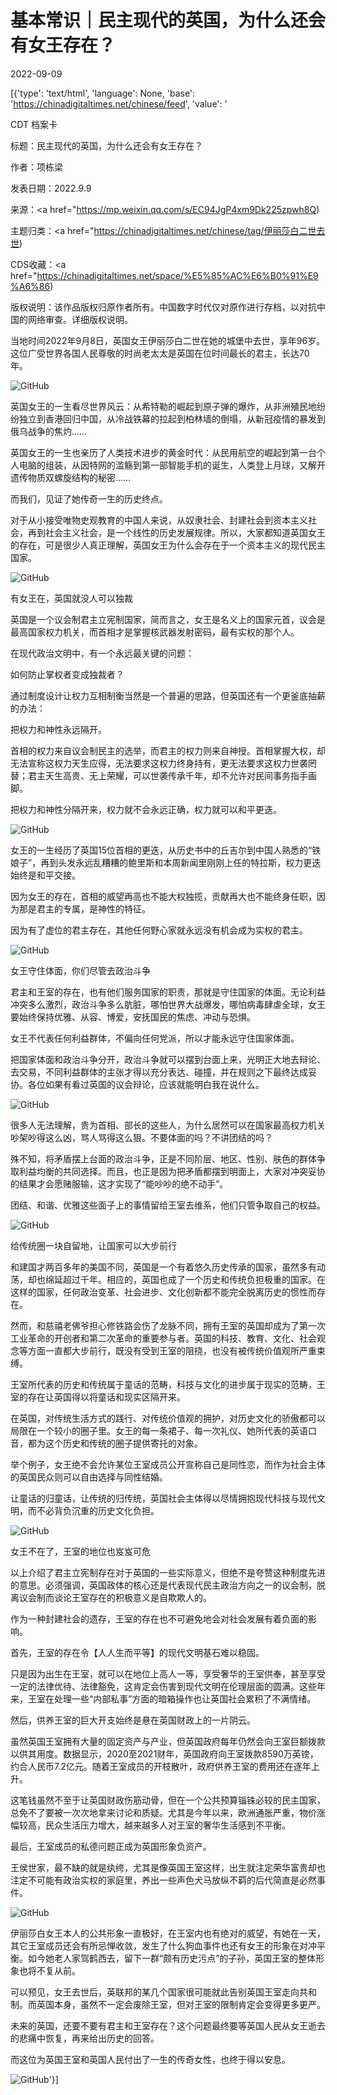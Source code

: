 # 基本常识｜民主现代的英国，为什么还会有女王存在？

2022-09-09

[{'type': 'text/html', 'language': None, 'base': 'https://chinadigitaltimes.net/chinese/feed', 'value': '

CDT 档案卡

标题：民主现代的英国，为什么还会有女王存在？

作者：项栋梁

发表日期：2022.9.9

来源：<a href="https://mp.weixin.qq.com/s/EC94JgP4xm9Dk225zpwh8Q)

主题归类：<a href="https://chinadigitaltimes.net/chinese/tag/伊丽莎白二世去世)

CDS收藏：<a href="https://chinadigitaltimes.net/space/%E5%85%AC%E6%B0%91%E9%A6%86)

版权说明：该作品版权归原作者所有。中国数字时代仅对原作进行存档，以对抗中国的网络审查。详细版权说明。





当地时间2022年9月8日，英国女王伊丽莎白二世在她的城堡中去世，享年96岁。这位广受世界各国人民尊敬的时尚老太太是英国在位时间最长的君主，长达70年。

![GitHub](https://chinadigitaltimes.net/chinese/files/2022/09/post-686799-631bb537c3b85.png)

英国女王的一生看尽世界风云：从希特勒的崛起到原子弹的爆炸，从非洲殖民地纷纷独立到香港回归中国，从冷战铁幕的拉起到柏林墙的倒塌，从新冠疫情的暴发到俄乌战争的焦灼……

英国女王的一生也亲历了人类技术进步的黄金时代：从民用航空的崛起到第一台个人电脑的组装，从因特网的滥觞到第一部智能手机的诞生，人类登上月球，又解开遗传物质双螺旋结构的秘密……

而我们，见证了她传奇一生的历史终点。

对于从小接受唯物史观教育的中国人来说，从奴隶社会、封建社会到资本主义社会，再到社会主义社会，是一个线性的历史发展规律。所以，大家都知道英国女王的存在，可是很少人真正理解，英国女王为什么会存在于一个资本主义的现代民主国家。

![GitHub](https://chinadigitaltimes.net/chinese/files/2022/09/post-686799-631bb5380415b.png)

有女王在，英国就没人可以独裁

英国是一个议会制君主立宪制国家，简而言之，女王是名义上的国家元首，议会是最高国家权力机关，而首相才是掌握核武器发射密码，最有实权的那个人。

在现代政治文明中，有一个永远最关键的问题：

如何防止掌权者变成独裁者？

通过制度设计让权力互相制衡当然是一个普遍的思路，但英国还有一个更釜底抽薪的办法：

把权力和神性永远隔开。

首相的权力来自议会制民主的选举，而君主的权力则来自神授。首相掌握大权，却无法宣称这权力天生应得，无法要求这权力终身持有，更无法要求这权力世袭罔替；君主天生高贵、无上荣耀，可以世袭传承千年，却不允许对民间事务指手画脚。

把权力和神性分隔开来，权力就不会永远正确，权力就可以和平更迭。

![GitHub](https://chinadigitaltimes.net/chinese/files/2022/09/post-686799-631bb53845a49.png)

女王的一生经历了英国15位首相的更迭，从历史书中的丘吉尔到中国人熟悉的“铁娘子”，再到头发永远乱糟糟的鲍里斯和本周新闻里刚刚上任的特拉斯，权力更迭始终是和平交接。

因为女王的存在，首相的威望再高也不能大权独揽，贡献再大也不能终身任职，因为那是君主的专属，是神性的特征。

因为有了虚位的君主存在，其他任何野心家就永远没有机会成为实权的君主。

![GitHub](https://chinadigitaltimes.net/chinese/files/2022/09/post-686799-631bb5388e8f4.png)

女王守住体面，你们尽管去政治斗争

君主和王室的存在，也有他们服务国家的职责，那就是守住国家的体面。无论利益冲突多么激烈，政治斗争多么肮脏，哪怕世界大战爆发，哪怕病毒肆虐全球，女王要始终保持优雅、从容、博爱，安抚国民的焦虑、冲动与恐惧。

女王不代表任何利益群体，不偏向任何党派，所以才能永远守住国家体面。

把国家体面和政治斗争分开，政治斗争就可以摆到台面上来，光明正大地去辩论、去交易，不同利益群体的主张才得以充分表达、碰撞，并在规则之下最终达成妥协。各位如果有看过英国的议会辩论，应该就能明白我在说什么。

![GitHub](https://chinadigitaltimes.net/chinese/files/2022/09/post-686799-631bb538bdef4.png)

很多人无法理解，贵为首相、部长的这些人，为什么居然可以在国家最高权力机关吵架吵得这么凶，骂人骂得这么狠。不要体面的吗？不讲团结的吗？

殊不知，将矛盾摆上台面的政治斗争，正是不同阶层、地区、性别、肤色的群体争取利益均衡的共同选择。而且，也正是因为把矛盾都摆到明面上，大家对冲突妥协的结果才会愿赌服输，这才实现了“能吵吵的绝不动手”。

团结、和谐、优雅这些面子上的事情留给王室去维系，他们只管争取自己的权益。

![GitHub](https://chinadigitaltimes.net/chinese/files/2022/09/post-686799-631bb5390ee21.png)

给传统圈一块自留地，让国家可以大步前行

和建国才两百多年的美国不同，英国是一个有着悠久历史传承的国家，虽然多有动荡，却也绵延超过千年。相应的，英国也成了一个历史和传统负担极重的国家。在这样的国家，任何政治变革、社会进步、文化创新都不能完全脱离历史的惯性而存在。

然而，和慈禧老佛爷担心修铁路会伤了龙脉不同，拥有王室的英国却成为了第一次工业革命的开创者和第二次革命的重要参与者。英国的科技、教育、文化、社会观念等方面一直都大步前行，既没有受到王室的阻挠，也没有被传统价值观所严重束缚。

王室所代表的历史和传统属于童话的范畴，科技与文化的进步属于现实的范畴，王室的存在让英国得以将童话和现实区隔开来。

在英国，对传统生活方式的践行、对传统价值观的拥护，对历史文化的骄傲都可以局限在一个较小的圈子里。女王的每一条裙子、每一次礼仪、她所代表的英语口音，都为这个历史和传统的圈子提供寄托的对象。

举个例子，女王绝不会允许某位王室成员公开宣称自己是同性恋，而作为社会主体的英国民众则可以自由选择与同性结婚。

让童话的归童话，让传统的归传统，英国社会主体得以尽情拥抱现代科技与现代文明，而不必背负沉重的历史文化负担。

![GitHub](https://chinadigitaltimes.net/chinese/files/2022/09/post-686799-631bb53951943.png)

女王不在了，王室的地位也岌岌可危

以上介绍了君主立宪制存在对于英国的一些实际意义，但绝不是夸赞这种制度先进的意思。必须强调，英国政体的核心还是代表现代民主政治方向之一的议会制，脱离议会制而谈论王室存在的积极意义是自欺欺人的。

作为一种封建社会的遗存，王室的存在也不可避免地会对社会发展有着负面的影响。

首先，王室的存在令【人人生而平等】的现代文明基石难以稳固。

只是因为出生在王室，就可以在地位上高人一等，享受奢华的王室供奉，甚至享受一定的法律优待、法律豁免，这肯定会伤害到现代文明在伦理层面的圆满。这些年来，王室在处理一些“内部私事”方面的暗箱操作也让英国社会累积了不满情绪。

然后，供养王室的巨大开支始终是悬在英国财政上的一片阴云。

虽然英国王室拥有大量的固定资产与产业，但英国政府每年仍然会向王室巨额拨款以供其用度。数据显示，2020至2021财年，英国政府向王室拨款8590万英镑，约合人民币7.2亿元。随着王室成员的开枝散叶，政府供养王室的费用还在逐年上升。

这笔钱虽然不至于让英国财政伤筋动骨，但在一个公共预算锱铢必较的民主国家，总免不了要被一次次地拿来讨论和质疑。尤其是今年以来，欧洲通胀严重，物价涨幅较高，民众生活压力增大，越来越多人对王室的奢华生活感到不平衡。

最后，王室成员的私德问题正成为英国形象负资产。

王侯世家，最不缺的就是纨绔，尤其是像英国王室这样，出生就注定荣华富贵却也注定不可能有政治实权的家庭里，养出一些声色犬马放纵不羁的后代简直是必然事件。

![GitHub](https://chinadigitaltimes.net/chinese/files/2022/09/post-686799-631bb53987d67.png)

伊丽莎白女王本人的公共形象一直极好，在王室内也有绝对的威望，有她在一天，其它王室成员还会有所忌惮收敛，发生了什么狗血事件也还有女王的形象在对冲平衡。如今她老人家驾鹤西去，留下一群“颇有历史污点”的子孙，英国王室的整体形象也将不复从前。

可以预见，女王去世后，英联邦的某几个国家很可能就此告别英国王室走向共和制。而英国本身，虽然不一定会废除王室，但对王室的限制肯定会变得更多更严。

未来的英国，还要不要有君主和王室存在？这个问题最终要等英国人民从女王逝去的悲痛中恢复，再来给出历史的回答。

而这位为英国王室和英国人民付出了一生的传奇女性，也终于得以安息。

![GitHub](https://chinadigitaltimes.net/chinese/files/2022/09/post-686799-631bb539a4233.png)'}]